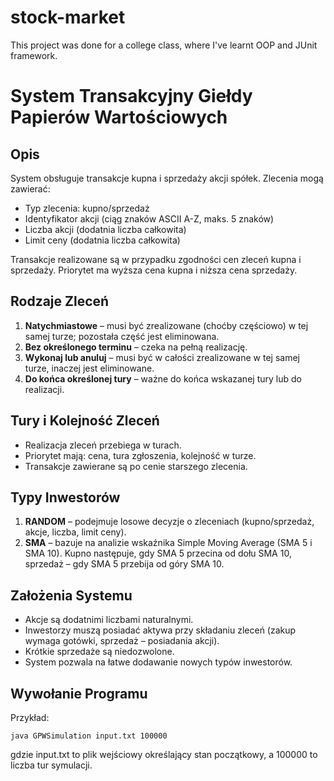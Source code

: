 # stock-market

This project was done for a college class, where I've learnt OOP and JUnit framework.

# System Transakcyjny Giełdy Papierów Wartościowych

## Opis
System obsługuje transakcje kupna i sprzedaży akcji spółek. Zlecenia mogą zawierać:
- Typ zlecenia: kupno/sprzedaż
- Identyfikator akcji (ciąg znaków ASCII A-Z, maks. 5 znaków)
- Liczba akcji (dodatnia liczba całkowita)
- Limit ceny (dodatnia liczba całkowita)

Transakcje realizowane są w przypadku zgodności cen zleceń kupna i sprzedaży. Priorytet ma wyższa cena kupna i niższa cena sprzedaży.

## Rodzaje Zleceń
1. **Natychmiastowe** – musi być zrealizowane (choćby częściowo) w tej samej turze; pozostała część jest eliminowana.
2. **Bez określonego terminu** – czeka na pełną realizację.
3. **Wykonaj lub anuluj** – musi być w całości zrealizowane w tej samej turze, inaczej jest eliminowane.
4. **Do końca określonej tury** – ważne do końca wskazanej tury lub do realizacji.

## Tury i Kolejność Zleceń
- Realizacja zleceń przebiega w turach.
- Priorytet mają: cena, tura zgłoszenia, kolejność w turze.
- Transakcje zawierane są po cenie starszego zlecenia.

## Typy Inwestorów
1. **RANDOM** – podejmuje losowe decyzje o zleceniach (kupno/sprzedaż, akcje, liczba, limit ceny).
2. **SMA** – bazuje na analizie wskaźnika Simple Moving Average (SMA 5 i SMA 10). Kupno następuje, gdy SMA 5 przecina od dołu SMA 10, sprzedaż – gdy SMA 5 przebija od góry SMA 10.

## Założenia Systemu
- Akcje są dodatnimi liczbami naturalnymi.
- Inwestorzy muszą posiadać aktywa przy składaniu zleceń (zakup wymaga gotówki, sprzedaż – posiadania akcji).
- Krótkie sprzedaże są niedozwolone.
- System pozwala na łatwe dodawanie nowych typów inwestorów.

## Wywołanie Programu
Przykład:  
```shell
java GPWSimulation input.txt 100000
```
gdzie input.txt to plik wejściowy określający stan początkowy, a 100000 to liczba tur
symulacji.
